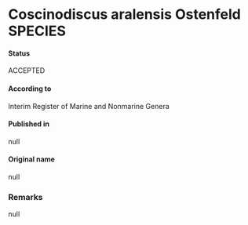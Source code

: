 Coscinodiscus aralensis Ostenfeld SPECIES
=======

#### Status
ACCEPTED

#### According to
Interim Register of Marine and Nonmarine Genera

#### Published in
null

#### Original name
null

### Remarks
null